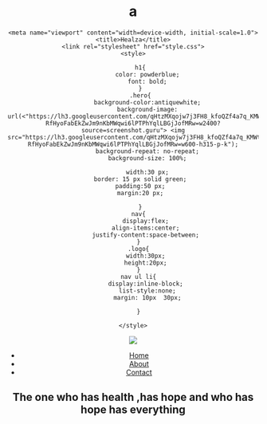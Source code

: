 # a
<html lang="en">
<head>
    <meta charset="UTF-8">
    
    <meta name="viewport" content="width=device-width, initial-scale=1.0">
    <title>Healza</title>
    <link rel="stylesheet" href="style.css">
    <style>
        
        h1{
            color: powderblue;
            font: bold;
        }
        .hero{
            background-color:antiquewhite;
            background-image: url(<"https://lh3.googleusercontent.com/qHtzMXqojw7j3FH8_kfoQZf4a7q_KMWtI5XCRWhNlhhVcS7fSXAKErGHvvOxoKmYcxcowlTrZ4DJf9rAqe_Kw3u_H3WlbC4-RfHyoFabEkZwJm9nKbMWqwi6lPTPhYqlLBGjJofMRw=w2400?source=screenshot.guru"> <img src="https://lh3.googleusercontent.com/qHtzMXqojw7j3FH8_kfoQZf4a7q_KMWtI5XCRWhNlhhVcS7fSXAKErGHvvOxoKmYcxcowlTrZ4DJf9rAqe_Kw3u_H3WlbC4-RfHyoFabEkZwJm9nKbMWqwi6lPTPhYqlLBGjJofMRw=w600-h315-p-k");
            background-repeat: no-repeat;
            background-size: 100%;
           
            width:30 px;
        border: 15 px solid green;
        padding:50 px;
        margin:20 px;

        }
       nav{
           display:flex;
           align-items:center;
           justify-content:space-between;
       }
       .logo{
           width:30px;
           height:20px;
       }
       nav ul li{
           display:inline-block;
            list-style:none;
            margin: 10px  30px;

       }
        
    </style>
</head>
<body style="text-align: center">
    <div class="hero">
       <nav> <img src="https://lh3.googleusercontent.com/zvG7DM-7Wsi4Ys-NoZgl3R6oj_sTcoaB8pJdBoZ2w90qUaHxZ5V32Y3JgcwhOHTKtRDxxCa3gb29NC1pCDsc10eiMFyjZS19EJlu62qE4rjzGo8rX_OKgDrb-dlRvZ6zD9jQ6XpHhQ=w2400"> 
       <ul>
           <li><a href ="">Home</a></li>
           <li><a href="">About</a></li>
           <li><a href="">Contact</a></li>
           </ul>
        <h2>The one who has health ,has hope and who has hope has everything </h2>
        <style type="text/css">
            input{
                width: 150px;
                display : inline-block;
                margin: 4px;
                
            }
        </style>
    </body>
       <body style="text-align:left">
       <div class="hero">
           
<p>Hii, User</p>
     <form action="" name="myform" >
       <input id="text1" placeholder="Enter your Name">
        
        <br>
        <input id="text2" placeholder="Enter your age">
      
        <br>
        <input id="text3" placeholder="Enter your gender">
        
        <br>
        <input id="number1" placeholder="Enter your height">
       
        <br>
        <input id="number2" placeholder="Enter your weight">
        
        <br>

        
        <h3> Fill in the daily intake</h3>
        <input type="radio" name="intake"value="carbohydrates"> Carbohydrates
        <input type="radio" name="intake"value="proteins"> proteins
        <input type="radio" name="intake"value="vitamins"> vitamins
        

        <h3>How often do you exercise?</h3>
        <input type="radio" name="exercise?"value="Everyday"> Everyday
        <input type="radio" name="exercise?"value="Once or twice a week"> Once or twice a week
        <input type="radio" name="exercise?"value="Once or twice a month"> Once or twice a month
        <input type="radio" name="exercise?"value="Never">Never
        
<h3>What changes do you want in yourself?</h3>
<div>
    <input type="checkbox" id="Increase height" name="Increase height"
           checked>
    <label for="Increase height">Increase height</label>
  </div>
  
  <div>
    <input type="checkbox" id="Increase weight" name="Increase weight">
    <label for="Increase weight">Increase weight</label>
  </div>
  <div>
      <input type="checkbox" id="Reduce weight" name="Reduce weight">
      <label for="Reduce weight">Reduce weight</label>
    </div>
    <div>
      <input type="checkbox" id="Get more fitter" name="Get more fitter">
      <label for="Get more fitter">Get more fitter</label>
    </div>
<button>GENERATE MY PLAN</button>
</form>

<script>
    var form = document.myform;
    console.dir(form);
    consol.log(form.length);
    function fn1()
    
        var str=document.getElementById("text1").value;
        
    }
</script>


</body>
</html>
